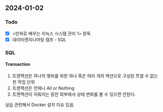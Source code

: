 ## 2024-01-02
### Todo
- [x]  <만화로 배우는 리눅스 시스템 관리 1> 완독
- [x]  데이터엔지니어링 캠프 - SQL

### SQL
#### Transaction
1. 트랜잭션은 하나의 행위를 위한 하나 혹은 여러 개의 액션으로 구성된 쪼갤 수 없는 한 작업 단위
2. 트랜잭션은 언제나 All or Nothing
3. 트랜잭션이 이뤄지는 동안 외부에서 상태 변화를 볼 수 있으면 안된다.
   
실습 관련해서 Docker 설치 이슈 있음.
